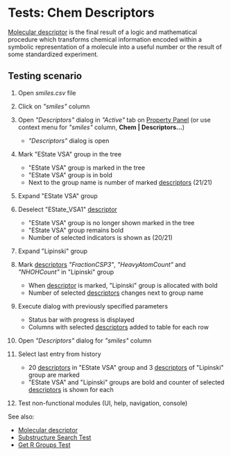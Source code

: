<!-- TITLE: Tests: Chem Descriptors -->
<!-- SUBTITLE: -->

# Tests: Chem Descriptors

[Molecular descriptor](../domains/chem/descriptors.md) is the final result of a logic and mathematical procedure which
transforms chemical information encoded within a symbolic representation of a molecule
into a useful number or the result of some standardized experiment.

## Testing scenario

1. Open *smiles.csv* file

1. Click on *"smiles"* column

1. Open *"Descriptors"* dialog in *"Active"* tab on [Property Panel](../overview/property-panel.md) 
   (or use context menu for *"smiles"* column, **Chem | Descriptors...**)
   * *"Descriptors"* dialog is open

1. Mark "EState VSA" group in the tree
   * "EState VSA" group is marked in the tree
   * "EState VSA" group is in bold
   * Next to the group name is number of marked [descriptors](../domains/chem/descriptors.md) (21/21)

1. Expand "EState VSA" group

1. Deselect "EState_VSA1" [descriptor](../domains/chem/descriptors.md)
   * "EState VSA" group is no longer shown marked in the tree
   * "EState VSA" group remains bold
   * Number of selected indicators is shown as (20/21)

1. Expand "Lipinski" group

1. Mark [descriptors](../domains/chem/descriptors.md) *"FractionCSP3"*, *"HeavyAtomCount"* and *"NHOHCount"* in "Lipinski" group
   * When [descriptor](../domains/chem/descriptors.md) is marked, "Lipinski" group is allocated with bold
   * Number of selected [descriptors](../domains/chem/descriptors.md) changes next to group name

1. Execute dialog with previously specified parameters
   * Status bar with progress is displayed
   * Columns with selected [descriptors](../domains/chem/descriptors.md) added to table for each row

1. Open *"Descriptors"* dialog for *"smiles"* column

1. Select last entry from history
   * 20 [descriptors](../domains/chem/descriptors.md) in "EState VSA" group and 3 [descriptors](../domains/chem/descriptors.md) of  "Lipinski" group are marked
   * "EState VSA" and "Lipinski" groups are  bold and counter of selected [descriptors](../domains/chem/descriptors.md) is shown for each

1. Test non-functional modules (UI, help, navigation, console)

See also:
 * [Molecular descriptor](../domains/chem/descriptors.md)
 * [Substructure Search Test](../tests/substructure-search-test.md)
 * [Get R Groups Test](../tests/get-r-groups-test.md)
